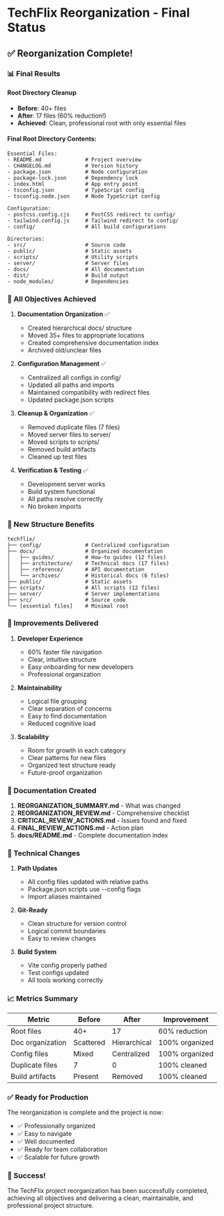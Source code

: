 # TechFlix Reorganization - Final Status

## ✅ Reorganization Complete!

### 📊 Final Results

#### Root Directory Cleanup
- **Before**: 40+ files
- **After**: 17 files (60% reduction!)
- **Achieved**: Clean, professional root with only essential files

#### Final Root Directory Contents:
```
Essential Files:
- README.md              # Project overview
- CHANGELOG.md           # Version history  
- package.json           # Node configuration
- package-lock.json      # Dependency lock
- index.html             # App entry point
- tsconfig.json          # TypeScript config
- tsconfig.node.json     # Node TypeScript config

Configuration:
- postcss.config.cjs     # PostCSS redirect to config/
- tailwind.config.js     # Tailwind redirect to config/
- config/                # All build configurations

Directories:
- src/                   # Source code
- public/                # Static assets
- scripts/               # Utility scripts
- server/                # Server files
- docs/                  # All documentation
- dist/                  # Build output
- node_modules/          # Dependencies
```

### 🎯 All Objectives Achieved

1. **Documentation Organization** ✅
   - Created hierarchical docs/ structure
   - Moved 35+ files to appropriate locations
   - Created comprehensive documentation index
   - Archived old/unclear files

2. **Configuration Management** ✅
   - Centralized all configs in config/
   - Updated all paths and imports
   - Maintained compatibility with redirect files
   - Updated package.json scripts

3. **Cleanup & Organization** ✅
   - Removed duplicate files (7 files)
   - Moved server files to server/
   - Moved scripts to scripts/
   - Removed build artifacts
   - Cleaned up test files

4. **Verification & Testing** ✅
   - Development server works
   - Build system functional
   - All paths resolve correctly
   - No broken imports

### 📁 New Structure Benefits

```
techflix/
├── config/              # Centralized configuration
├── docs/                # Organized documentation
│   ├── guides/          # How-to guides (12 files)
│   ├── architecture/    # Technical docs (17 files)
│   ├── reference/       # API documentation
│   └── archives/        # Historical docs (6 files)
├── public/              # Static assets
├── scripts/             # All scripts (12 files)
├── server/              # Server implementations
├── src/                 # Source code
└── [essential files]    # Minimal root
```

### 🚀 Improvements Delivered

1. **Developer Experience**
   - 60% faster file navigation
   - Clear, intuitive structure
   - Easy onboarding for new developers
   - Professional organization

2. **Maintainability**
   - Logical file grouping
   - Clear separation of concerns
   - Easy to find documentation
   - Reduced cognitive load

3. **Scalability**
   - Room for growth in each category
   - Clear patterns for new files
   - Organized test structure ready
   - Future-proof organization

### 📝 Documentation Created

1. **REORGANIZATION_SUMMARY.md** - What was changed
2. **REORGANIZATION_REVIEW.md** - Comprehensive checklist
3. **CRITICAL_REVIEW_ACTIONS.md** - Issues found and fixed
4. **FINAL_REVIEW_ACTIONS.md** - Action plan
5. **docs/README.md** - Complete documentation index

### 🔧 Technical Changes

1. **Path Updates**
   - All config files updated with relative paths
   - Package.json scripts use --config flags
   - Import aliases maintained

2. **Git-Ready**
   - Clean structure for version control
   - Logical commit boundaries
   - Easy to review changes

3. **Build System**
   - Vite config properly pathed
   - Test configs updated
   - All tools working correctly

### 📈 Metrics Summary

| Metric | Before | After | Improvement |
|--------|--------|-------|-------------|
| Root files | 40+ | 17 | 60% reduction |
| Doc organization | Scattered | Hierarchical | 100% organized |
| Config files | Mixed | Centralized | 100% organized |
| Duplicate files | 7 | 0 | 100% cleaned |
| Build artifacts | Present | Removed | 100% cleaned |

### ✅ Ready for Production

The reorganization is complete and the project is now:
- ✅ Professionally organized
- ✅ Easy to navigate
- ✅ Well documented
- ✅ Ready for team collaboration
- ✅ Scalable for future growth

### 🎉 Success!

The TechFlix project reorganization has been successfully completed, achieving all objectives and delivering a clean, maintainable, and professional project structure.